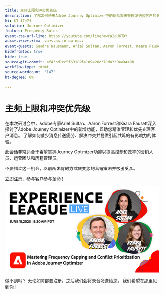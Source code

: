 ```yaml
---
title: 主频上限和冲突优先级
description: 了解如何使用Adobe Journey Optimizer中的新功能来管理发送给客户的最重要的消息并确定其优先级。
kt: KT-17474
solution: Journey Optimizer
feature: Frequency Rules
event-cta-url-live: https://youtube.com/live/awYa2dU6TDY
event-start-time: 2025-06-18 09:00-7
event-guests: Sandra Hausmann, Ariel Sultan, Aaron Forrest, Keara Fausett
hidefromtoc: true
hide: true
source-git-commit: af43bd2cc5f63182f4189a28d278da3c8ee94a9b
workflow-type: tm+mt
source-wordcount: '147'
ht-degree: 0%

---
```


# 主频上限和冲突优先级

在本次研讨会中，Adobe专家Ariel Sultan、Aaron Forrest和Keara Fausett深入探讨了Adobe Journey Optimizer中的新增功能，帮助您精准管理和优先处理客户消息。 了解如何减少消息传送疲劳、解决冲突并提供引起共鸣的有影响力的体验。

此会话非常适合于希望掌握Journey Optimizer功能以提高控制和效率的营销人员、运营团队和历程管理员。

不要错过这一机会，以前所未有的方式转变您的营销策略并吸引受众。

[立即注册](https://engage.adobe.com/ExpLeagueLive-250618.html)，参与客户参与革命！

![webbanner](/help/experience-league-live/episodes/assets/exl-live-web-banner-20250618.png)

做不到吗？ 无论如何都要注册，之后我们会将录音发送给您。 我们希望在那里见到你！